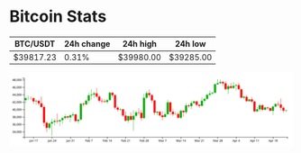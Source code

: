 # Bitcoin Stats

BTC/USDT|24h change|24h high|24h low|
|---|---|---|---|
|$39817.23|0.31%|$39980.00|$39285.00|

<img src="./chart.svg">
